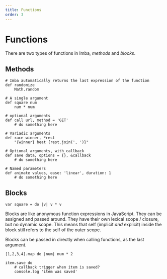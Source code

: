 ```yaml
---
title: Functions
order: 3
---
```


# Functions

There are two types of functions in Imba, *methods* and *blocks*.

## Methods

```imba
# Imba automatically returns the last expression of the function
def randomize
    Math.random
```

```imba
# A single argument
def square num
    num * num
```

```imba
# optional arguments
def call url, method = 'GET'
    # do something here
```

```imba
# Variadic arguments
def race winner, *rest
    "{winner} beat {rest.join(', ')}"
```

```imba
# Optional arguments, with callback
def save data, options = {}, &callback
    # do something here
```

```imba
# Named parameters
def animate values, ease: 'linear', duration: 1
    # do something here
```



## Blocks

```imba
var square = do |v| v * v
```

Blocks are like anonymous function expressions in JavaScript. They can be assigned and passed around. They have their own lexical scope / closure, but no dynamic scope. This means that self (implicit *and* explicit) inside the block still refers to the self of the outer scope.

Blocks can be passed in directly when calling functions, as the last argument.

```imba
[1,2,3,4].map do |num| num * 2

item.save do
    # callback trigger when item is saved?
    console.log 'item was saved'
```
